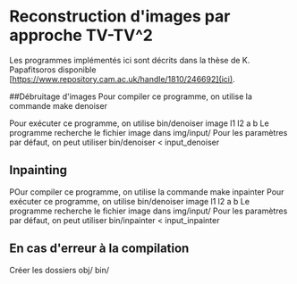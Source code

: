 # Reconstruction d'images par approche TV-TV^2
Les programmes implémentés ici sont décrits dans la thèse de K. Papafitsoros disponible
[https://www.repository.cam.ac.uk/handle/1810/246692](ici).

##Débruitage d'images
Pour compiler ce programme, on utilise la commande
    make denoiser

Pour exécuter ce programme, on utilise
    bin/denoiser image l1 l2 a b
Le programme recherche le fichier image dans img/input/
Pour les paramètres par défaut, on peut utiliser
    bin/denoiser < input_denoiser

## Inpainting
POur compiler ce programme, on utilise la commande
    make inpainter
Pour exécuter ce programme, on utilise
    bin/denoiser image l1 l2 a b
Le programme recherche le fichier image dans img/input/
Pour les paramètres par défaut, on peut utiliser
    bin/inpainter < input_inpainter


## En cas d'erreur à la compilation
Créer les dossiers
   obj/
   bin/
